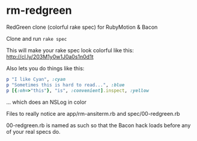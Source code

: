 rm-redgreen
===========

RedGreen clone (colorful rake spec) for RubyMotion &amp; Bacon

Clone and run `rake spec`

This will make your rake spec look colorful like this:
http://cl.ly/203M1y0w1J0a0s1n0d1t

Also lets you do things like this:

```ruby
p "I like Cyan", :cyan
p "Sometimes this is hard to read...", :blue
p [{:oh=>"this"}, "is", :convenient].inspect, :yellow
```
... which does an NSLog in color

Files to really notice are app/rm-ansiterm.rb and spec/00-redgreen.rb

00-redgreen.rb is named as such so that the Bacon hack loads before any of your real specs do.